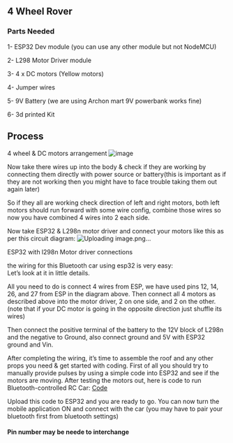 ## 4 Wheel Rover
### Parts Needed
   1- ESP32 Dev module (you can use any other module but not NodeMCU)

2- L298 Motor Driver module

3- 4 x DC motors (Yellow motors)

4- Jumper wires

5- 9V Battery (we are using Archon mart 9V powerbank works fine)

6- 3d printed Kit

## Process

4 wheel & DC motors arrangement
![image](https://github.com/Rishiekak/Rover/assets/129143946/71927087-8c0b-4936-bb14-7d12bd1bf2d1)


Now take there wires up into the body & check if they are working by connecting them directly with power source or battery(this is important as if they are not working then you might have to face trouble taking them out again later)

So if they all are working check direction of left and right motors, both left motors should run forward with some wire config, combine those wires so now you have combined 4 wires into 2 each side.

Now take ESP32 & L298n motor driver and connect your motors like this as per this circuit diagram:
![Uploading image.png…]()


ESP32 with l298n Motor driver connections

the wiring for this Bluetooth car using esp32 is very easy:  
Let’s look at it in little details.

All you need to do is connect 4 wires from ESP, we have used pins 12, 14, 26, and 27 from ESP in the diagram above. Then connect all 4 motors as described above into the motor driver, 2 on one side, and 2 on the other. (note that if your DC motor is going in the opposite direction just shuffle its wires)

Then connect the positive terminal of the battery to the 12V block of L298n and the negative to Ground, also connect ground and 5V with ESP32 ground and Vin.

After completing the wiring, it’s time to assemble the roof and any other props you need & get started with coding. First of all you should try to manually provide pulses by using a simple code into ESP32 and see if the motors are moving. After testing the motors out, here is code to run Bluetooth-controlled RC Car:
[Code](Documentation/4_wheel_rover/Code.py)

Upload this code to ESP32 and you are ready to go. You can now turn the mobile application ON and connect with the car (you may have to pair your bluetooth first from bluetooth settings)

#### Pin number may be neede to interchange 
